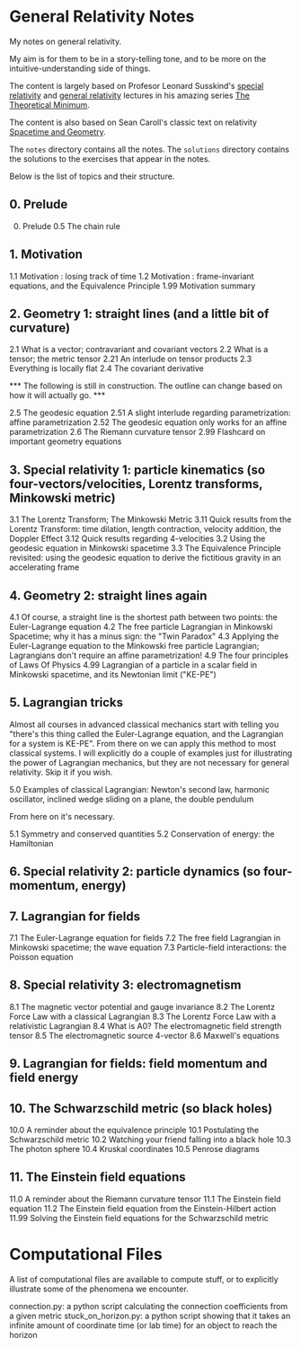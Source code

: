 # General Relativity Notes
My notes on general relativity. 

My aim is for them to be in a story-telling tone, and to be more on the intuitive-understanding side of things.

The content is largely based on Profesor Leonard Susskind's [special relativity](https://www.youtube.com/watch?v=toGH5BdgRZ4&list=PLD9DDFBDC338226CA) and [general relativity](https://www.youtube.com/watch?v=SwhOffh0kEE&list=PLpGHT1n4-mAvcXwzOIz3dHnGZaQP1LEib) lectures in his amazing series [The Theoretical Minimum](https://theoreticalminimum.com/).

The content is also based on Sean Caroll's classic text on relativity [Spacetime and Geometry](https://www.amazon.ca/Spacetime-Geometry-Introduction-General-Relativity/dp/1108488390/ref=sr_1_1?crid=1B0MHN7C97QAH&keywords=spacetime+and+geometry+an+introduction+to+general+relativity&qid=1636895964&s=books&sprefix=spacetime+and+%2Cstripbooks%2C161&sr=1-1).

The `notes` directory contains all the notes. The `solutions` directory contains the solutions to the exercises that appear in the notes.

Below is the list of topics and their structure.

## 0. Prelude
0. Prelude
0.5 The chain rule

## 1. Motivation
1.1 Motivation : losing track of time
1.2 Motivation : frame-invariant equations, and the Equivalence Principle
1.99 Motivation summary


## 2. Geometry 1: straight lines (and a little bit of curvature)
2.1 What is a vector; contravariant and covariant vectors
2.2 What is a tensor; the metric tensor
	2.21 An interlude on tensor products
2.3 Everything is locally flat
2.4 The covariant derivative

*** The following is still in construction. The outline can change based on how it will actually go. ***
    
2.5 The geodesic equation
	2.51 A slight interlude regarding parametrization: affine parametrization
	2.52 The geodesic equation only works for an affine parametrization
2.6 The Riemann curvature tensor
2.99 Flashcard on important geometry equations


## 3. Special relativity 1: particle kinematics (so four-vectors/velocities, Lorentz transforms, Minkowski metric)
3.1 The Lorentz Transform; The Minkowski Metric
	3.11 Quick results from the Lorentz Transform: time dilation, length contraction, velocity addition, the Doppler Effect
    3.12 Quick results regarding 4-velocities
3.2 Using the geodesic equation in Minkowski spacetime
3.3 The Equivalence Principle revisited: using the geodesic equation to derive the fictitious gravity in an accelerating frame


## 4. Geometry 2: straight lines again
4.1 Of course, a straight line is the shortest path between two points: the Euler-Lagrange equation
4.2 The free particle Lagrangian in Minkowski Spacetime; why it has a minus sign: the "Twin Paradox"
4.3 Applying the Euler-Lagrange equation to the Minkowski free particle Lagrangian; Lagrangians don't require an affine parametrization!
4.9 The four principles of Laws Of Physics
4.99 Lagrangian of a particle in a scalar field in Minkowski spacetime, and its Newtonian limit ("KE-PE")


## 5. Lagrangian tricks

Almost all courses in advanced classical mechanics start with telling you "there's this thing called the Euler-Lagrange equation, and the Lagrangian for a system is KE-PE". From there on we can apply this method to most classical systems. I will explicitly do a couple of examples just for illustrating the power of Lagrangian mechanics, but they are not necessary for general relativity. Skip it if you wish. 

5.0 Examples of classical Lagrangian: Newton's second law, harmonic oscillator, inclined wedge sliding on a plane, the double pendulum

From here on it's necessary. 

5.1 Symmetry and conserved quantities
5.2 Conservation of energy: the Hamiltonian


## 6. Special relativity 2: particle dynamics (so four-momentum, energy)




## 7. Lagrangian for fields
7.1 The Euler-Lagrange equation for fields
7.2 The free field Lagrangian in Minkowski spacetime; the wave equation
7.3 Particle-field interactions: the Poisson equation


## 8. Special relativity 3: electromagnetism
8.1 The magnetic vector potential and gauge invariance
8.2 The Lorentz Force Law with a classical Lagrangian
8.3 The Lorentz Force Law with a relativistic Lagrangian
8.4 What is A0? The electromagnetic field strength tensor
8.5 The electromagnetic source 4-vector
8.6 Maxwell's equations


## 9. Lagrangian for fields: field momentum and field energy 


## 10. The Schwarzschild metric (so black holes)
10.0 A reminder about the equivalence principle
10.1 Postulating the Schwarzschild metric
10.2 Watching your friend falling into a black hole
10.3 The photon sphere
10.4 Kruskal coordinates
10.5 Penrose diagrams


## 11. The Einstein field equations
11.0 A reminder about the Riemann curvature tensor
11.1 The Einstein field equation
11.2 The Einstein field equation from the Einstein-Hilbert action
11.99 Solving the Einstein field equations for the Schwarzschild metric



# Computational Files
A list of computational files are available to compute stuff, or to explicitly illustrate some of the phenomena we encounter.

connection.py: a python script calculating the connection coefficients from a given metric
stuck_on_horizon.py: a python script showing that it takes an infinite amount of coordinate time (or lab time) for an object to reach the horizon
